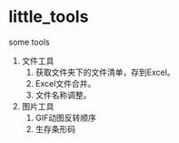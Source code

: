 # little_tools
some tools
1. 文件工具
   1. 获取文件夹下的文件清单，存到Excel。
   2. Excel文件合并。
   3. 文件名称调整。
2. 图片工具
   1. GIF动图反转顺序
   2. 生存条形码
